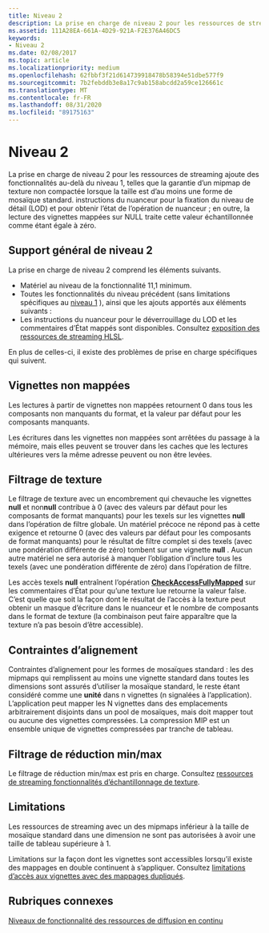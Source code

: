 ```yaml
---
title: Niveau 2
description: La prise en charge de niveau 2 pour les ressources de streaming ajoute des fonctionnalités au-delà du niveau 1, telles que la garantie d’un mipmap de texture non compactée lorsque la taille est d’au moins une forme de mosaïque standard. instructions du nuanceur pour la fixation du niveau de détail (LOD) et pour obtenir l’état de l’opération de nuanceur ; en outre, la lecture des vignettes mappées sur NULL traite cette valeur échantillonnée comme étant égale à zéro.
ms.assetid: 111A28EA-661A-4D29-921A-F2E376A46DC5
keywords:
- Niveau 2
ms.date: 02/08/2017
ms.topic: article
ms.localizationpriority: medium
ms.openlocfilehash: 62fbbf3f21d614739918478b58394e51dbe577f9
ms.sourcegitcommit: 7b2febddb3e8a17c9ab158abcdd2a59ce126661c
ms.translationtype: MT
ms.contentlocale: fr-FR
ms.lasthandoff: 08/31/2020
ms.locfileid: "89175163"
---
```

# <a name="tier-2"></a>Niveau 2


La prise en charge de niveau 2 pour les ressources de streaming ajoute des fonctionnalités au-delà du niveau 1, telles que la garantie d’un mipmap de texture non compactée lorsque la taille est d’au moins une forme de mosaïque standard. instructions du nuanceur pour la fixation du niveau de détail (LOD) et pour obtenir l’état de l’opération de nuanceur ; en outre, la lecture des vignettes mappées sur NULL traite cette valeur échantillonnée comme étant égale à zéro.

## <a name="span-idtier_2_general_supportspanspan-idtier_2_general_supportspanspan-idtier_2_general_supportspantier-2-general-support"></a><span id="Tier_2_general_support"></span><span id="tier_2_general_support"></span><span id="TIER_2_GENERAL_SUPPORT"></span>Support général de niveau 2


La prise en charge de niveau 2 comprend les éléments suivants.

-   Matériel au niveau de la fonctionnalité 11,1 minimum.
-   Toutes les fonctionnalités du niveau précédent (sans limitations spécifiques au [niveau 1](tier-1.md) ), ainsi que les ajouts apportés aux éléments suivants :
-   Les instructions du nuanceur pour le déverrouillage du LOD et les commentaires d’État mappés sont disponibles. Consultez [exposition des ressources de streaming HLSL](hlsl-streaming-resources-exposure.md).

En plus de celles-ci, il existe des problèmes de prise en charge spécifiques qui suivent.

## <a name="span-idnon-mapped_tilesspanspan-idnon-mapped_tilesspanspan-idnon-mapped_tilesspannon-mapped-tiles"></a><span id="Non-mapped_tiles"></span><span id="non-mapped_tiles"></span><span id="NON-MAPPED_TILES"></span>Vignettes non mappées


Les lectures à partir de vignettes non mappées retournent 0 dans tous les composants non manquants du format, et la valeur par défaut pour les composants manquants.

Les écritures dans les vignettes non mappées sont arrêtées du passage à la mémoire, mais elles peuvent se trouver dans les caches que les lectures ultérieures vers la même adresse peuvent ou non être levées.

## <a name="span-idtexture_filteringspanspan-idtexture_filteringspanspan-idtexture_filteringspantexture-filtering"></a><span id="Texture_filtering"></span><span id="texture_filtering"></span><span id="TEXTURE_FILTERING"></span>Filtrage de texture


Le filtrage de texture avec un encombrement qui chevauche les vignettes **null** et non**null** contribue à 0 (avec des valeurs par défaut pour les composants de format manquants) pour les texels sur les vignettes **null** dans l’opération de filtre globale. Un matériel précoce ne répond pas à cette exigence et retourne 0 (avec des valeurs par défaut pour les composants de format manquants) pour le résultat de filtre complet si des texels (avec une pondération différente de zéro) tombent sur une vignette **null** . Aucun autre matériel ne sera autorisé à manquer l’obligation d’inclure tous les texels (avec une pondération différente de zéro) dans l’opération de filtre.

Les accès texels **null** entraînent l’opération [**CheckAccessFullyMapped**](/windows/desktop/direct3dhlsl/checkaccessfullymapped) sur les commentaires d’État pour qu’une texture lue retourne la valeur false. C’est quelle que soit la façon dont le résultat de l’accès à la texture peut obtenir un masque d’écriture dans le nuanceur et le nombre de composants dans le format de texture (la combinaison peut faire apparaître que la texture n’a pas besoin d’être accessible).

## <a name="span-idalignment_constraintsspanspan-idalignment_constraintsspanspan-idalignment_constraintsspanalignment-constraints"></a><span id="Alignment_constraints"></span><span id="alignment_constraints"></span><span id="ALIGNMENT_CONSTRAINTS"></span>Contraintes d’alignement


Contraintes d’alignement pour les formes de mosaïques standard : les des mipmaps qui remplissent au moins une vignette standard dans toutes les dimensions sont assurés d’utiliser la mosaïque standard, le reste étant considéré comme une **unité** dans n vignettes (n signalées à l’application). L’application peut mapper les N vignettes dans des emplacements arbitrairement disjoints dans un pool de mosaïques, mais doit mapper tout ou aucune des vignettes compressées. La compression MIP est un ensemble unique de vignettes compressées par tranche de tableau.

## <a name="span-idmin_max_reduction_filteringspanspan-idmin_max_reduction_filteringspanspan-idmin_max_reduction_filteringspanminmax-reduction-filtering"></a><span id="Min_Max_reduction_filtering"></span><span id="min_max_reduction_filtering"></span><span id="MIN_MAX_REDUCTION_FILTERING"></span>Filtrage de réduction min/max


Le filtrage de réduction min/max est pris en charge. Consultez [ressources de streaming fonctionnalités d’échantillonnage de texture](streaming-resources-texture-sampling-features.md).

## <a name="span-idlimitationsspanspan-idlimitationsspanspan-idlimitationsspanlimitations"></a><span id="Limitations"></span><span id="limitations"></span><span id="LIMITATIONS"></span>Limitations


Les ressources de streaming avec un des mipmaps inférieur à la taille de mosaïque standard dans une dimension ne sont pas autorisées à avoir une taille de tableau supérieure à 1.

Limitations sur la façon dont les vignettes sont accessibles lorsqu’il existe des mappages en double continuent à s’appliquer. Consultez [limitations d’accès aux vignettes avec des mappages dupliqués](tile-access-limitations-with-duplicate-mappings.md).

## <a name="span-idrelated-topicsspanrelated-topics"></a><span id="related-topics"></span>Rubriques connexes


[Niveaux de fonctionnalité des ressources de diffusion en continu](streaming-resources-features-tiers.md)

 

 